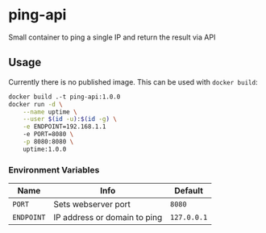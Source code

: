 # ping-api

Small container to ping a single IP and return the result via API

## Usage

Currently there is no published image.
This can be used with `docker build`:

```sh
docker build .-t ping-api:1.0.0
docker run -d \
    --name uptime \
    --user $(id -u):$(id -g) \
    -e ENDPOINT=192.168.1.1
    -e PORT=8080 \
    -p 8080:8080 \
    uptime:1.0.0
```

### Environment Variables

| Name         | Info                              | Default     |
|--------------|-----------------------------------|-------------|
| `PORT`       | Sets webserver port               | `8080`      |
| `ENDPOINT`   | IP address or domain to ping      | `127.0.0.1` |
